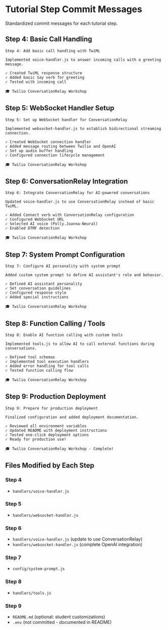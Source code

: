 # Tutorial Step Commit Messages

Standardized commit messages for each tutorial step.

## Step 4: Basic Call Handling

```
Step 4: Add basic call handling with TwiML

Implemented voice-handler.js to answer incoming calls with a greeting message.

✓ Created TwiML response structure
✓ Added basic Say verb for greeting
✓ Tested with incoming call

🎓 Twilio ConversationRelay Workshop
```

## Step 5: WebSocket Handler Setup

```
Step 5: Set up WebSocket handler for ConversationRelay

Implemented websocket-handler.js to establish bidirectional streaming connection.

✓ Created WebSocket connection handler
✓ Added message routing between Twilio and OpenAI
✓ Set up audio buffer handling
✓ Configured connection lifecycle management

🎓 Twilio ConversationRelay Workshop
```

## Step 6: ConversationRelay Integration

```
Step 6: Integrate ConversationRelay for AI-powered conversations

Updated voice-handler.js to use ConversationRelay instead of basic TwiML.

✓ Added Connect verb with ConversationRelay configuration
✓ Configured WebSocket URL
✓ Selected AI voice (Polly.Joanna-Neural)
✓ Enabled DTMF detection

🎓 Twilio ConversationRelay Workshop
```

## Step 7: System Prompt Configuration

```
Step 7: Configure AI personality with system prompt

Added custom system prompt to define AI assistant's role and behavior.

✓ Defined AI assistant personality
✓ Set conversation guidelines
✓ Configured response style
✓ Added special instructions

🎓 Twilio ConversationRelay Workshop
```

## Step 8: Function Calling / Tools

```
Step 8: Enable AI function calling with custom tools

Implemented tools.js to allow AI to call external functions during conversations.

✓ Defined tool schemas
✓ Implemented tool execution handlers
✓ Added error handling for tool calls
✓ Tested function calling flow

🎓 Twilio ConversationRelay Workshop
```

## Step 9: Production Deployment

```
Step 9: Prepare for production deployment

Finalized configuration and added deployment documentation.

✓ Reviewed all environment variables
✓ Updated README with deployment instructions
✓ Tested one-click deployment options
✓ Ready for production use!

🎓 Twilio ConversationRelay Workshop - Complete!
```

## Files Modified by Each Step

### Step 4
- `handlers/voice-handler.js`

### Step 5
- `handlers/websocket-handler.js`

### Step 6
- `handlers/voice-handler.js` (update to use ConversationRelay)
- `handlers/websocket-handler.js` (complete OpenAI integration)

### Step 7
- `config/system-prompt.js`

### Step 8
- `handlers/tools.js`

### Step 9
- `README.md` (optional: student customizations)
- `.env` (not committed - documented in README)
